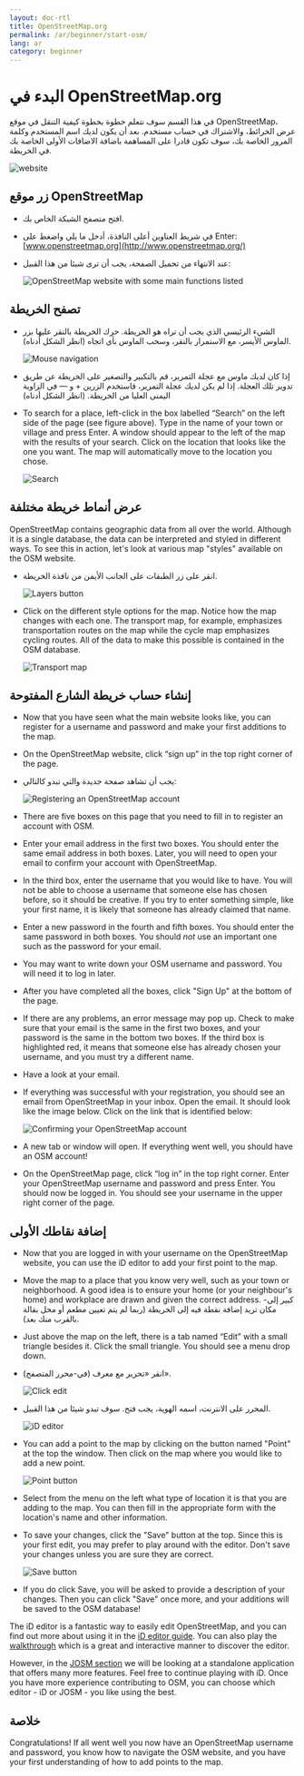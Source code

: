 ```yaml
---
layout: doc-rtl
title: OpenStreetMap.org
permalink: /ar/beginner/start-osm/
lang: ar
category: beginner
---
```


البدء في OpenStreetMap.org
====================================


في هذا القسم سوف نتعلم خطوة بخطوة كيفية التنقل في موقع OpenStreetMap، عرض الخرائط، والاشتراك في حساب مستخدم. بعد أن يكون لديك اسم المستخدم وكلمة المرور الخاصة بك، سوف تكون قادرا على المساهمة باضافة الاضافات الأولى الخاصة بك في الخريطة.

![website][]

زر موقع OpenStreetMap 
-------------------------------

- افتح متصفح الشبكة الخاص بك.
- في شريط العناوين أعلى النافذة، أدخل ما يلي واضغط على Enter:
    [www.openstreetmap.org](http://www.openstreetmap.org/)
- عند الانتهاء من تحميل الصفحة، يجب أن ترى شيئا من هذا القبيل:

    ![OpenStreetMap website with some main functions listed][]

تصفح الخريطة
----------------

- الشيء الرئيسي الذي يجب أن تراه هو الخريطة. حرك الخريطة بالنقر عليها بزر الماوس الأيسر، مع الاستمرار بالنقر، وسحب الماوس بأي اتجاه (انظر الشكل أدناه).

    ![Mouse navigation][]

- إذا كان لديك ماوس مع عجلة التمرير، قم بالتكبير والتصغير على الخريطة عن طريق تدوير تلك العجلة. إذا لم يكن لديك عجلة التمرير، فاستخدم الزرين + و — في الزاوية اليمنى العليا من الخريطة. (انظر الشكل أدناه)
-   To search for a place, left-click in the box labelled “Search” on the left side of the page (see figure above). Type in the name of your town or village and press Enter. A window should appear to the left of the map with the results of your search. Click on the location that looks like the one you want. The map will automatically move to the location you chose.

    ![Search][]
   

عرض أنماط خريطة مختلفة
------------------------

OpenStreetMap contains geographic data from all over the world. Although it is a single database, the data can be interpreted and styled in different ways. To see this in action, let's look at various map "styles" available on the OSM website.

- انقر على زر الطبقات على الجانب الأيمن من نافذة الخريطة.

    ![Layers button][]

-   Click on the different style options for the map. Notice how the map changes with each one. The transport map, for example, emphasizes transportation routes on the map while the cycle map emphasizes cycling routes. All of the data to make this possible is contained in the OSM database.

    ![Transport map][]

إنشاء حساب خريطة الشارع المفتوحة 
-------------------------------

-   Now that you have seen what the main website looks like, you can register for a username and password and make your first additions to the map.
-   On the OpenStreetMap website, click “sign up” in the top right corner of the page.
- يجب أن تشاهد صفحة جديدة والتي  تبدو كالتالي:

    ![Registering an OpenStreetMap account][]

-   There are five boxes on this page that you need to fill in to register an account with OSM.
-   Enter your email address in the first two boxes. You should enter the same email address in both boxes. Later, you will need to open your email to confirm your account with OpenStreetMap.
-   In the third box, enter the username that you would like to have.  You will not be able to choose a username that someone else has chosen before, so it should be creative. If you try to enter something simple, like your first name, it is likely that someone has already claimed that name.
-   Enter a new password in the fourth and fifth boxes. You should enter the same password in both boxes. You should *not* use an important one such as the password for your email.
-   You may want to write down your OSM username and password. You will need it to log in later.
-   After you have completed all the boxes, click "Sign Up" at the bottom of the page.
-   If there are any problems, an error message may pop up. Check to make sure that your email is the same in the first two boxes, and your password is the same in the bottom two boxes. If the third box is highlighted red, it means that someone else has already chosen your username, and you must try a different name.
-   Have a look at your email.
-   If everything was successful with your registration, you should see an email from OpenStreetMap in your inbox. Open the email. It should look like the image below. Click on the link that is identified below:

    ![Confirming your OpenStreetMap account][]

-   A new tab or window will open. If everything went well, you should have an OSM account!
-   On the OpenStreetMap page, click “log in” in the top right corner.  Enter your OpenStreetMap username and password and press Enter. You should now be logged in. You should see your username in the upper right corner of the page.

إضافة نقاطك الأولى 
------------------------

-   Now that you are logged in with your username on the OpenStreetMap website, you can use the iD editor to add your first point to the map.
-   Move the map to a place that you know very well, such as your town or neighborhood. A good idea is to ensure your home (or your neighbour's home) and workplace are drawn and given the correct address. 
-كبير إلى مكان تريد إضافة نقطة فيه إلى الخريطة (ربما لم يتم تعيين مطعم أو محل بقالة بالقرب منك بعد).
-   Just above the map on the left, there is a tab named “Edit” with a small triangle besides it. Click the small triangle. You should see a menu drop down.
- انقر  «تحرير مع معرف (في-محرر المتصفح)».

    ![Click edit][]

- المحرر على الانترنت، اسمه الهوية، يجب فتح. سوف تبدو شيئا من هذا القبيل.

    ![iD editor][]

-   You can add a point to the map by clicking on the button named "Point" at the top the window. Then click on the map where you would like to add a new point.

    ![Point button][]    

-   Select from the menu on the left what type of location it is that you are adding to the map. You can then fill in the appropriate form with the location's name and other information.
-   To save your changes, click the "Save" button at the top. Since this is your first edit, you may prefer to play around with the editor. Don't save your changes unless you are sure they are correct.

    ![Save button][]    

-   If you do click Save, you will be asked to provide a description of your changes.  Then you can click "Save" once more, and your additions will be saved to the OSM database!


The iD editor is a fantastic way to easily edit OpenStreetMap, and you can find out more about using it in the [iD editor guide](/en/beginner/id-editor/).  You can also play the [walkthrough](http://www.openstreetmap.org/edit?editor=id#walkthrough=true) which is a great and interactive manner to discover the editor.

However, in the [JOSM section](/en/josm/) we will be looking at a standalone application that offers many more features.  Feel free to continue playing with iD. Once you have more experience contributing to OSM, you can choose which editor - iD or JOSM - you like using the best.

خلاصة
-------

Congratulations! If all went well you now have an OpenStreetMap username and password, you know how to navigate the OSM website, and you have your first understanding of how to add points to the map.



[website]: /images/beginner/start-osm_website.png
[OpenStreetMap website with some main functions listed]: /images/beginner/osm-website-main-functions.png
[Mouse navigation]: /images/beginner/mouse-navigation.png
[Search]: /images/beginner/search.png
[Layers button]: /images/beginner/layers.png
[Transport map]: /images/beginner/transport-map.png
[Registering an OpenStreetMap account]: /images/beginner/registering-account.png
[Confirming your OpenStreetMap account]: /images/beginner/confirming-account.png
[Click edit]: /images/beginner/click-edit.png
[iD editor]: /images/beginner/id-editor.png
[Point button]: /images/beginner/point-button.png
[Save button]: /images/beginner/save-button.png